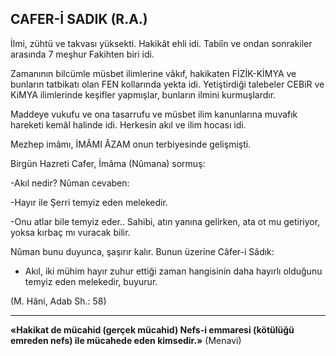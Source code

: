 ## CAFER-İ SADIK (R.A.)

İlmi, zühtü ve takvası yüksekti. Hakikât eh­li idi. Tabiîn ve ondan sonrakiler arasında 7 meşhur Fakihten biri idi.

Zamanının bilcümle müsbet ilimlerine vâ­kıf, hakikaten FİZİK-KİMYA ve bunların tat­bikatı olan FEN kollarında yekta idi. Yetiştirdiği talebeler CEBiR ve KiMYA ilimlerinde keşifler yapmışlar, bunların ilmini kurmuşlardır.

Maddeye vukufu ve ona tasarrufu ve müs­bet ilim kanunlarına muvafık hareketi kemâl halinde idi. Herkesin akıl ve ilim hocası idi.

Mezhep imâmı, İMÂMI ÂZAM onun terbi­yesinde gelişmişti.

Birgün Hazreti Cafer, İmâma (Nûmana) sor­muş:

-Akıl nedir? Nûman cevaben:

-Hayır ile Şerri temyiz eden melekedir.

-Onu atlar bile temyiz eder.. Sahibi, atın yanına gelirken, ata ot mu getiriyor, yoksa kır­baç mı vuracak bilir.

Nûman bunu duyunca, şaşırır kalır. Bunun üzerine Câfer-i Sâdık:

-  Akıl, iki mühim hayır zuhur ettiği zaman hangisinin daha hayırlı olduğunu temyiz eden melekedir, buyurur.

(M. Hâni, Adab Sh.: 58)

<hr>

**«Hakikat de mücahid (gerçek mücahid) Nefs-i emmaresi (kötülüğü emreden nefs) ile mücahede eden kimsedir.»** (Menavi)
